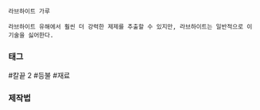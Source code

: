 

```
라브하이트 가루

라브하이트 유해에서 훨씬 더 강력한 제제를 추출할 수 있지만, 라브하이트는 일반적으로 이 기술을 싫어한다.
```


### 태그

#칼끝 2
#등불 
#재료 

### 제작법
